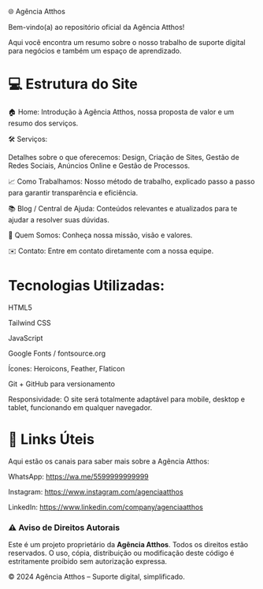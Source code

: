 🌐 Agência Atthos 


Bem-vindo(a) ao repositório oficial da Agência Atthos!

Aqui você encontra um resumo sobre o nosso trabalho de suporte digital para negócios e também um espaço de aprendizado.

# 💻 Estrutura do Site

🏠 Home: Introdução à Agência Atthos, nossa proposta de valor e um resumo dos serviços.

🛠 Serviços: 

Detalhes sobre o que oferecemos: 
Design, Criação de Sites, Gestão de Redes Sociais, Anúncios Online e Gestão de Processos.

📈 Como Trabalhamos: 
Nosso método de trabalho, explicado passo a passo para garantir transparência e eficiência.

📚 Blog / Central de Ajuda: 
Conteúdos relevantes e atualizados para te ajudar a resolver suas dúvidas.

👥 Quem Somos: 
Conheça nossa missão, visão e valores.

✉️ Contato: 
Entre em contato diretamente com a nossa equipe.


# Tecnologias Utilizadas:

HTML5

Tailwind CSS

JavaScript

Google Fonts / fontsource.org

Ícones: Heroicons, Feather, Flaticon

Git + GitHub para versionamento


Responsividade:
O site será totalmente adaptável para mobile, desktop e tablet, funcionando em qualquer navegador.

# 🔗 Links Úteis

Aqui estão os canais para saber mais sobre a Agência Atthos:

WhatsApp: https://wa.me/5599999999999

Instagram: https://www.instagram.com/agenciaatthos

LinkedIn: https://www.linkedin.com/company/agenciaatthos

### ⚠️ Aviso de Direitos Autorais

Este é um projeto proprietário da **Agência Atthos**. Todos os direitos estão reservados. O uso, cópia, distribuição ou modificação deste código é estritamente proibido sem autorização expressa.



© 2024 Agência Atthos – Suporte digital, simplificado.